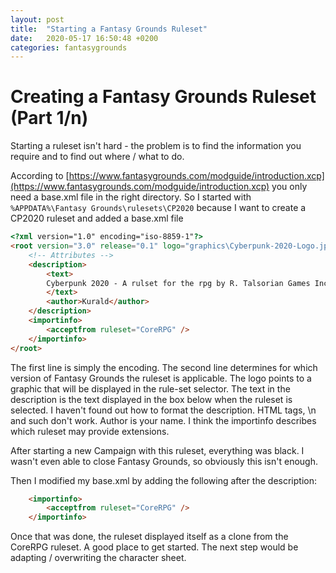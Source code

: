 ```yaml
---
layout: post
title:  "Starting a Fantasy Grounds Ruleset"
date:   2020-05-17 16:50:48 +0200
categories: fantasygrounds
---
```

# Creating a Fantasy Grounds Ruleset (Part 1/n)

Starting a ruleset isn't hard - the problem is to find the information you require
and to find out where / what to do.

According to [https://www.fantasygrounds.com/modguide/introduction.xcp](https://www.fantasygrounds.com/modguide/introduction.xcp) you only
need a base.xml file in the right directory. So I started with
`%APPDATA%\Fantasy Grounds\rulesets\CP2020` because I want to create a CP2020
ruleset and added a base.xml file

```html
<?xml version="1.0" encoding="iso-8859-1"?>
<root version="3.0" release="0.1" logo="graphics\Cyberpunk-2020-Logo.jpg">
	<!-- Attributes -->
	<description>
		<text>
        Cyberpunk 2020 - A rulset for the rpg by R. Talsorian Games Inc
        </text>
		<author>Kurald</author>
	</description>
    <importinfo>
        <acceptfrom ruleset="CoreRPG" />
    </importinfo>
</root>
```

The first line is simply the encoding. The second line determines for which version
of Fantasy Grounds the ruleset is applicable. The logo points to a graphic that
will be displayed in the rule-set selector. The text in the description is the
text displayed in the box below when the ruleset is selected. I haven't found out
how to format the description. HTML tags, \n and such don't work. Author is your
name. I think the importinfo describes which ruleset may provide extensions.

After starting a new Campaign with this ruleset, everything was black. I wasn't
even able to close Fantasy Grounds, so obviously this isn't enough.

Then I modified my base.xml by adding the following after the description:

```HTML
    <importinfo>
        <acceptfrom ruleset="CoreRPG" />
    </importinfo>
```

Once that was done, the ruleset displayed itself as a clone from the CoreRPG
ruleset. A good place to get started. The next step would be adapting / overwriting
the character sheet.
